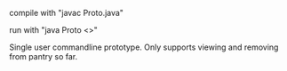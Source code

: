 compile with "javac Proto.java"

run with "java Proto <<username>>"

Single user commandline prototype. Only supports viewing and removing from pantry so far.